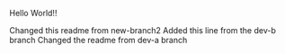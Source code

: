 Hello World!!

Changed this readme from new-branch2
Added this line from the dev-b branch
Changed the readme from dev-a branch
